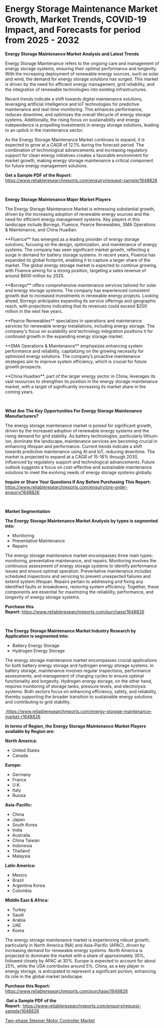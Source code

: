 <p><h1>Energy Storage Maintenance Market Growth, Market Trends, COVID-19 Impact, and Forecasts for period from 2025 - 2032</h1></p><p><strong>Energy Storage Maintenance Market Analysis and Latest Trends</strong></p>
<p><p>Energy Storage Maintenance refers to the ongoing care and management of energy storage systems, ensuring their optimal performance and longevity. With the increasing deployment of renewable energy sources, such as solar and wind, the demand for energy storage solutions has surged. This market is driven by the need for efficient energy management, grid reliability, and the integration of renewable technologies into existing infrastructures.</p><p>Recent trends indicate a shift towards digital maintenance solutions, leveraging artificial intelligence and IoT technologies for predictive maintenance and real-time monitoring. This enhances performance, reduces downtime, and optimizes the overall lifecycle of energy storage systems. Additionally, the rising focus on sustainability and energy independence is propelling investments in energy storage solutions, leading to an uptick in the maintenance sector.</p><p>As the Energy Storage Maintenance Market continues to expand, it is expected to grow at a CAGR of 12.1% during the forecast period. The combination of technological advancements and increasing regulatory support for clean energy initiatives creates a favorable environment for market growth, making energy storage maintenance a critical component for future energy management solutions.</p></p>
<p><strong>Get a Sample PDF of the Report:&nbsp;</strong> <a href="https://www.reliableresearchreports.com/enquiry/request-sample/1648826?utm_campaign=2882&utm_medium=2&utm_source=Github&utm_content=ia&utm_term=28022025&utm_id=energy-storage-maintenance">https://www.reliableresearchreports.com/enquiry/request-sample/1648826</a></p>
<p>&nbsp;</p>
<p><strong>Energy Storage Maintenance Major Market Players</strong></p>
<p><p>The Energy Storage Maintenance Market is witnessing substantial growth, driven by the increasing adoption of renewable energy sources and the need for efficient energy management systems. Key players in this landscape include Borrego, Fluence, Pearce Renewables, SMA Operations & Maintenance, and China Huadian.</p><p>**Fluence** has emerged as a leading provider of energy storage solutions, focusing on the design, optimization, and maintenance of energy systems. The company has seen significant market growth, reflecting a surge in demand for battery storage systems. In recent years, Fluence has expanded its global footprint, enabling it to capture a larger share of the market. The global energy storage market is expected to continue growing, with Fluence aiming for a strong position, targeting a sales revenue of around $600 million by 2025.</p><p>**Borrego** offers comprehensive maintenance services tailored for solar and energy storage systems. The company has experienced consistent growth due to increased investments in renewable energy projects. Looking ahead, Borrego anticipates expanding its service offerings and geographic reach, with projections indicating that its revenues could exceed $200 million in the next few years.</p><p>**Pearce Renewables** specializes in operations and maintenance services for renewable energy installations, including energy storage. The company's focus on scalability and technology integration positions it for continued growth in the expanding energy storage market.</p><p>**SMA Operations & Maintenance** emphasizes enhancing system performance and reliability, capitalizing on the growing necessity for optimized energy solutions. The company’s proactive maintenance strategies aim to improve system efficiency, which is crucial for future growth prospects.</p><p>**China Huadian**, part of the larger energy sector in China, leverages its vast resources to strengthen its position in the energy storage maintenance market, with a target of significantly increasing its market share in the coming years.</p></p>
<p>&nbsp;</p>
<p><strong>What Are The Key Opportunities For Energy Storage Maintenance Manufacturers?</strong></p>
<p><p>The energy storage maintenance market is poised for significant growth, driven by the increased adoption of renewable energy systems and the rising demand for grid stability. As battery technologies, particularly lithium-ion, dominate the landscape, maintenance services are becoming crucial in enhancing lifespan and performance. Current trends indicate a shift towards predictive maintenance using AI and IoT, reducing downtime. The market is projected to expand at a CAGR of 15-18% through 2030, influenced by regulatory support and technological advancements. Future outlook suggests a focus on cost-effective and sustainable maintenance solutions to meet the evolving needs of energy storage systems globally.</p></p>
<p><strong>Inquire or Share Your Questions If Any Before Purchasing This Report:</strong> <a href="https://www.reliableresearchreports.com/enquiry/pre-order-enquiry/1648826?utm_campaign=2882&utm_medium=2&utm_source=Github&utm_content=ia&utm_term=28022025&utm_id=energy-storage-maintenance">https://www.reliableresearchreports.com/enquiry/pre-order-enquiry/1648826</a></p>
<p>&nbsp;</p>
<p><strong>Market Segmentation</strong></p>
<p><strong>The Energy Storage Maintenance Market Analysis by types is segmented into:</strong></p>
<p><ul><li>Monitoring</li><li>Preventative Maintenance</li><li>Repairs</li></ul></p>
<p><p>The energy storage maintenance market encompasses three main types: monitoring, preventative maintenance, and repairs. Monitoring involves the continuous assessment of energy storage systems to identify performance issues and ensure optimal operation. Preventative maintenance includes scheduled inspections and servicing to prevent unexpected failures and extend system lifespan. Repairs pertain to addressing and fixing any identified faults or breakdowns, restoring system efficiency. Together, these components are essential for maximizing the reliability, performance, and longevity of energy storage systems.</p></p>
<p><strong>Purchase this Report:&nbsp;</strong><a href="https://www.reliableresearchreports.com/purchase/1648826?utm_campaign=2882&utm_medium=2&utm_source=Github&utm_content=ia&utm_term=28022025&utm_id=energy-storage-maintenance">https://www.reliableresearchreports.com/purchase/1648826</a></p>
<p>&nbsp;</p>
<p><strong>The Energy Storage Maintenance Market Industry Research by Application is segmented into:</strong></p>
<p><ul><li>Battery Energy Storage</li><li>Hydrogen Energy Storage</li></ul></p>
<p><p>The energy storage maintenance market encompasses crucial applications for both battery energy storage and hydrogen energy storage systems. In battery storage, maintenance involves regular inspections, performance assessments, and management of charging cycles to ensure optimal functionality and longevity. Hydrogen energy storage, on the other hand, requires monitoring of storage tanks, pressure levels, and electrolysis systems. Both sectors focus on enhancing efficiency, safety, and reliability, thereby supporting the broader transition to sustainable energy solutions and contributing to grid stability.</p></p>
<p><a href="https://www.reliableresearchreports.com/energy-storage-maintenance-market-r1648826?utm_campaign=2882&utm_medium=2&utm_source=Github&utm_content=ia&utm_term=28022025&utm_id=energy-storage-maintenance">&nbsp;https://www.reliableresearchreports.com/energy-storage-maintenance-market-r1648826</a></p>
<p><strong>In terms of Region, the Energy Storage Maintenance Market Players available by Region are:</strong></p>
<p>
    <p> <strong> North America: </strong>
        <ul>
            <li>United States</li>
            <li>Canada</li>
        </ul>
        </p> 
    <p> <strong> Europe: </strong>
        <ul>
            <li>Germany</li>
            <li>France</li>
            <li>U.K.</li>
            <li>Italy</li>
            <li>Russia</li>
        </ul>
        </p> 
    <p> <strong> Asia-Pacific: </strong>
        <ul>
            <li>China</li>
            <li>Japan</li>
            <li>South Korea</li>
            <li>India</li>
            <li>Australia</li>
            <li>China Taiwan</li>
            <li>Indonesia</li>
            <li>Thailand</li>
            <li>Malaysia</li>
        </ul>
        </p> 
    <p> <strong> Latin America: </strong>
        <ul>
            <li>Mexico</li>
            <li>Brazil</li>
            <li>Argentina Korea</li>
            <li>Colombia</li>
        </ul>
        </p> 
    <p> <strong> Middle East & Africa: </strong>
        <ul>
            <li>Turkey</li>
            <li>Saudi</li>
            <li>Arabia</li>
            <li>UAE</li>
            <li>Korea</li>
        </ul>
    </p>
    </p>
<p><p>The energy storage maintenance market is experiencing robust growth, particularly in North America (NA) and Asia-Pacific (APAC), driven by increasing demand for renewable energy systems. North America is projected to dominate the market with a share of approximately 35%, followed closely by APAC at 30%. Europe is expected to account for about 25%, while the USA contributes around 5%. China, as a key player in energy storage, is anticipated to represent a significant portion, enhancing its role in the global market landscape.</p></p>
<p><strong>Purchase this Report: </strong><a href="https://www.reliableresearchreports.com/purchase/1648826?utm_campaign=2882&utm_medium=2&utm_source=Github&utm_content=ia&utm_term=28022025&utm_id=energy-storage-maintenance">https://www.reliableresearchreports.com/purchase/1648826</a></p>
<p>&nbsp;<strong>Get a Sample PDF of the Report:&nbsp;&nbsp;</strong><a href="https://www.reliableresearchreports.com/enquiry/request-sample/1648826?utm_campaign=2882&utm_medium=2&utm_source=Github&utm_content=ia&utm_term=28022025&utm_id=energy-storage-maintenance">https://www.reliableresearchreports.com/enquiry/request-sample/1648826</a></p>
<p><strong></strong></p>
<p><p><a href="https://github.com/djembashote/Market-Research-Report-List-1/blob/main/two-phase-stepper-motor-controller-market.md?utm_campaign=2882&utm_medium=2&utm_source=Github&utm_content=ia&utm_term=28022025&utm_id=energy-storage-maintenance">Two-phase Stepper Motor Controller Market</a></p></p>